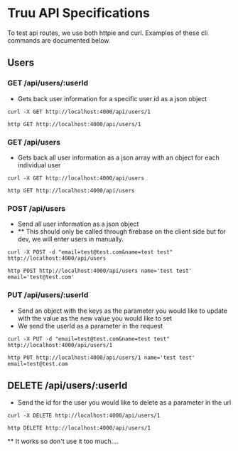 # Truu API Specifications
To test api routes, we use both httpie and curl. Examples of these cli commands are documented below.

## Users
### GET /api/users/:userId
- Gets back user information for a specific user id as a json object

`curl -X GET http://localhost:4000/api/users/1`

`http GET http://localhost:4000/api/users/1`

### GET /api/users
- Gets back all user information as a json array with an object for each individual user

`curl -X GET http://localhost:4000/api/users`

`http GET http://localhost:4000/api/users`

### POST /api/users
- Send all user information as a json object
- ** This should only be called through firebase on the client side but for dev, we will enter users in manually.

`curl -X POST -d "email=test@test.com&name=test test" http://localhost:4000/api/users`

`http POST http://localhost:4000/api/users name='test test' email='test@test.com'`

### PUT /api/users/:userId
- Send an object with the keys as the parameter you would like to update with the value as the new value you would like to set
- We send the userId as a parameter in the request

`curl -X PUT -d "email=test@test.com&name=test test" http://localhost:4000/api/users/1`

`http PUT http://localhost:4000/api/users/1 name='test test' email=test@test.com`

## DELETE /api/users/:userId
- Send the id for the user you would like to delete as a parameter in the url

`curl -X DELETE http://localhost:4000/api/users/1`

`http DELETE http://localhost:4000/api/users/1`

** It works so don't use it too much....